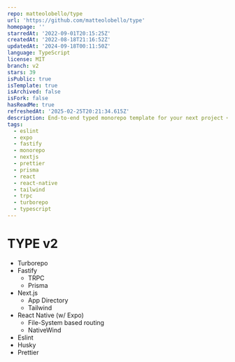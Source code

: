 ```yaml
---
repo: matteolobello/type
url: 'https://github.com/matteolobello/type'
homepage: ''
starredAt: '2022-09-01T20:15:25Z'
createdAt: '2022-08-18T21:16:52Z'
updatedAt: '2024-09-18T00:11:50Z'
language: TypeScript
license: MIT
branch: v2
stars: 39
isPublic: true
isTemplate: true
isArchived: false
isFork: false
hasReadMe: true
refreshedAt: '2025-02-25T20:21:34.615Z'
description: End-to-end typed monorepo template for your next project ⌨️
tags:
  - eslint
  - expo
  - fastify
  - monorepo
  - nextjs
  - prettier
  - prisma
  - react
  - react-native
  - tailwind
  - trpc
  - turborepo
  - typescript
---
```


# TYPE v2

- Turborepo
- Fastify
  - TRPC
  - Prisma
- Next.js
  - App Directory
  - Tailwind
- React Native (w/ Expo)
  - File-System based routing
  - NativeWind
- Eslint
- Husky
- Prettier
